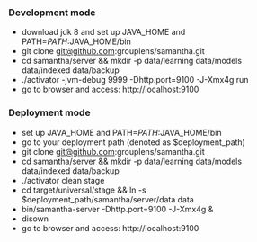 

### Development mode

* download jdk 8 and set up JAVA_HOME and PATH=$PATH:$JAVA_HOME/bin
* git clone git@github.com:grouplens/samantha.git
* cd samantha/server && mkdir -p data/learning data/models data/indexed data/backup
* ./activator -jvm-debug 9999 -Dhttp.port=9100 -J-Xmx4g run
* go to browser and access: http://localhost:9100

### Deployment mode

* set up JAVA_HOME and PATH=$PATH:$JAVA_HOME/bin
* go to your deployment path (denoted as $deployment_path)
* git clone git@github.com:grouplens/samantha.git
* cd samantha/server && mkdir -p data/learning data/models data/indexed data/backup
* ./activator clean stage
* cd target/universal/stage && ln -s $deployment_path/samantha/server/data data
* bin/samantha-server -Dhttp.port=9100 -J-Xmx4g &
* disown
* go to browser and access: http://localhost:9100
